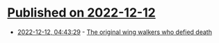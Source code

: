 # [Published on 2022-12-12](index.md)

* [2022-12-12, 04:43:29](https://news.ycombinator.com/item?id=33950968) - [The original wing walkers who defied death](https://rarehistoricalphotos.com/wing-walkers-photos/)
